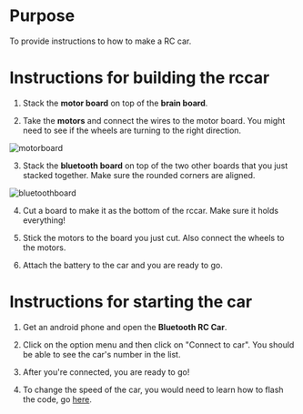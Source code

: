 # Purpose
To provide instructions to how to make a RC car.  

# Instructions for building the rccar
1. Stack the **motor board** on top of the **brain board**. 

2. Take the **motors** and connect the wires to the motor board. You might need to see if the wheels are turning to the right direction. 

![motorboard](/assets/tutorial/motorboard.png)

3. Stack the **bluetooth board** on top of the two other boards that you just stacked together. Make sure the rounded corners are aligned. 

![bluetoothboard](/assets/tutorial/bluetoothboard.png)

4. Cut a board to make it as the bottom of the rccar. Make sure it holds everything!

5. Stick the motors to the board you just cut. Also connect the wheels to the motors. 

6. Attach the battery to the car and you are ready to go. 


# Instructions for starting the car
1. Get an android phone and open the **Bluetooth RC Car**. 

2. Click on the option menu and then click on "Connect to car". You should be able to see the car's number in the list.

3. After you're connected, you are ready to go! 

4. To change the speed of the car, you would need to learn how to flash the code, go [here](https://github.com/GIXLabs/rccars/blob/main/tutorials/flash_code.md).
